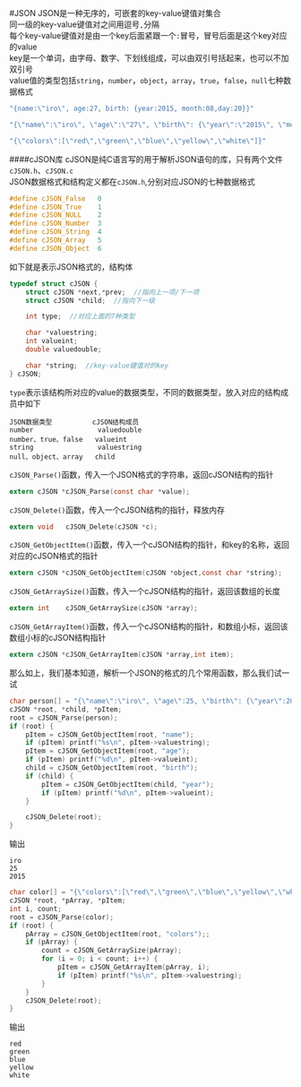 #JSON
JSON是一种无序的，可嵌套的key-value键值对集合            
同一级的key-value键值对之间用逗号`,`分隔            
每个key-value键值对是由一个key后面紧跟一个`:`冒号，冒号后面是这个key对应的value            
key是一个单词，由字母、数字、下划线组成，可以由双引号括起来，也可以不加双引号              
value值的类型包括`string`，`number`，`object`，`array`，`true`，`false`，`null`七种数据格式
```js
"{name:\"iro\", age:27, birth: {year:2015, month:08,day:20}}"
```
```js
"{\"name\":\"iro\", \"age\":\"27\", \"birth\": {\"year\":\"2015\", \"month\":\"08\",\"day\":\"20\"}}"
```
```js
"{\"colors\":[\"red\",\"green\",\"blue\",\"yellow\",\"white\"]}"
```
####cJSON库
cJSON是纯C语言写的用于解析JSON语句的库，只有两个文件`cJSON.h`、`cJSON.c`           
JSON数据格式和结构定义都在`cJSON.h`,分别对应JSON的七种数据格式
```c
#define cJSON_False   0
#define cJSON_True    1
#define cJSON_NULL    2
#define cJSON_Number  3
#define cJSON_String  4
#define cJSON_Array   5
#define cJSON_Object  6
```
如下就是表示JSON格式的，结构体
```c
typedef struct cJSON {
	struct cJSON *next,*prev;  //指向上一项/下一项
	struct cJSON *child;  //指向下一级

	int type;  //对应上面的7种类型

	char *valuestring;
	int valueint;
	double valuedouble;

	char *string;  //key-value键值对的key
} cJSON;
```
`type`表示该结构所对应的value的数据类型，不同的数据类型，放入对应的结构成员中如下
```text
JSON数据类型          cJSON结构成员
number                valuedouble
number、true、false   valueint
string                valuestring
null、object、array   child
```
`cJSON_Parse()`函数，传入一个JSON格式的字符串，返回cJSON结构的指针
```c
extern cJSON *cJSON_Parse(const char *value);
```
`cJSON_Delete()`函数，传入一个cJSON结构的指针，释放内存
```c
extern void   cJSON_Delete(cJSON *c);
```
`cJSON_GetObjectItem()`函数，传入一个cJSON结构的指针，和key的名称，返回对应的cJSON格式的指针
```c
extern cJSON *cJSON_GetObjectItem(cJSON *object,const char *string);
```
`cJSON_GetArraySize()`函数，传入一个cJSON结构的指针，返回该数组的长度
```c
extern int	  cJSON_GetArraySize(cJSON *array);
```
`cJSON_GetArrayItem()`函数，传入一个cJSON结构的指针，和数组小标，返回该数组小标的cJSON结构指针
```c
extern cJSON *cJSON_GetArrayItem(cJSON *array,int item);
```
那么如上，我们基本知道，解析一个JSON的格式的几个常用函数，那么我们试一试
```c
char person[] = "{\"name\":\"iro\", \"age\":25, \"birth\": {\"year\":2015, \"month\":08,\"day\":20}}";
cJSON *root, *child, *pItem;
root = cJSON_Parse(person);
if (root) {
	pItem = cJSON_GetObjectItem(root, "name");
	if (pItem) printf("%s\n", pItem->valuestring);
	pItem = cJSON_GetObjectItem(root, "age");
	if (pItem) printf("%d\n", pItem->valueint);
	child = cJSON_GetObjectItem(root, "birth");
	if (child) {
		pItem = cJSON_GetObjectItem(child, "year");
		if (pItem) printf("%d\n", pItem->valueint);
	}

	cJSON_Delete(root);
}
```
输出
```text
iro
25
2015
```
```c
char color[] = "{\"colors\":[\"red\",\"green\",\"blue\",\"yellow\",\"white\"]}";
cJSON *root, *pArray, *pItem;
int i, count;
root = cJSON_Parse(color);
if (root) {
	pArray = cJSON_GetObjectItem(root, "colors");;
	if (pArray) {
		count = cJSON_GetArraySize(pArray);
		for (i = 0; i < count; i++) {
			pItem = cJSON_GetArrayItem(pArray, i);
			if (pItem) printf("%s\n", pItem->valuestring);
		}
	}
	cJSON_Delete(root);
}
```
输出
```text
red
green
blue
yellow
white
```
